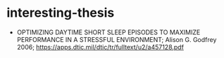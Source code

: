 # interesting-thesis

- OPTIMIZING DAYTIME SHORT SLEEP EPISODES TO MAXIMIZE PERFORMANCE IN A STRESSFUL ENVIRONMENT; Alison G. Godfrey 2006; https://apps.dtic.mil/dtic/tr/fulltext/u2/a457128.pdf
